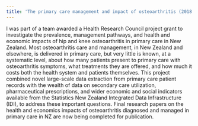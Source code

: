 ```yaml
---
title: 'The primary care management and impact of osteoarthritis (2018 – 2021)'
---
```


I was part of a team awarded a Health Research Council project grant to investigate the prevalence, management pathways, and health and economic impacts of hip and knee osteoarthritis in primary care in New Zealand. Most osteoarthritis care and management, in New Zealand and elsewhere, is delivered in primary care, but very little is known, at a systematic level, about how many patients present to primary care with osteoarthritis symptoms, what treatments they are offered, and how much it costs both the health system and patients themselves. This project combined novel large-scale data extraction from primary care patient records with the wealth of data on secondary care utilization, pharmaceutical prescriptions, and wider economic and social indicators available from the Statistics New Zealand Integrated Data Infrastructure (IDI), to address these important questions. Final research papers on the health and economics impacts of osteoarthritis diagnosed and managed in primary care in NZ are now being completed for publication.
